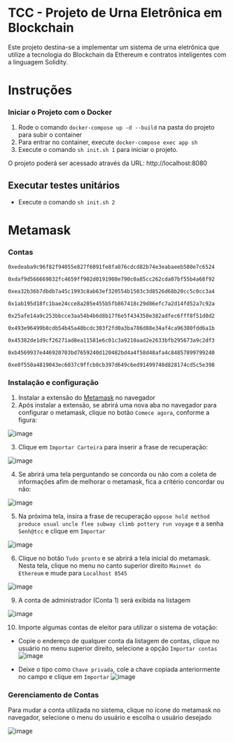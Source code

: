 # TCC - Projeto de Urna Eletrônica em Blockchain

Este projeto destina-se a implementar um sistema de urna eletrônica que utilize a tecnologia do Blockchain da Ethereum e contratos inteligentes com a linguagem Solidity.

# Instruções

### Iniciar o Projeto com o Docker

1. Rode o comando `docker-compose up -d --build` na pasta do projeto para subir o container
2. Para entrar no container, execute `docker-compose exec app sh`
3. Execute o comando `sh init.sh 1` para iniciar o projeto.

O projeto poderá ser acessado através da URL: http://localhost:8080

## Executar testes unitários

* Execute o comando `sh init.sh 2`

# Metamask

### Contas

```
0xedeaba9c96f82f94055e827f6091fe8fa076cdcd82b74e3eabaeeb580e7c6524
```
```
0xdaf9d566669832fc4659ff902d0191908e790c0a85cc262cda07bf55b4a68f92
```
```
0xea32b36b7dbdb7a45c1993c8ab63ef320554b1503c3d8526d68b20cc5c0cc3a4
```
```
0x1ab195d18fc1bae24cce8a205e455b5fb867418c29d86efc7a2d14fd52a7c92a
```
```
0x25afe14a9c253bbcce3aa54b4b6d8b17f6e5f434350e382adfec6fff8f51d0d2
```
```
0x493e96499b8cdb54b45a48bcdc303f2fd0a3ba786d88e34af4ca96380fdd6a1b
```
```
0x45382de1d9cf26271ad8ea11581e6c01c3a9210aad2e2633bfb295673a9c2df3
```
```
0xb4569937e446920703bd7659240d120482bd4a4f58d48afa4c84857899799240
```
```
0xe0f550a4819043ec6037c9ffcb0cb397d649c6ed91499748d828174cd5c5e398
```

### Instalação e configuração

1. Instalar a extensão do [Metamask](https://chrome.google.com/webstore/detail/metamask/nkbihfbeogaeaoehlefnkodbefgpgknn) no navegador
2. Após instalar a extensão, se abrirá uma nova aba no navegador para configurar o metamask, clique no botão `Comece agora`, conforme a figura:

![image](https://user-images.githubusercontent.com/29721231/141219628-834e76cb-0a9b-4733-9ada-a4d7cb7433b2.png)

3. Clique em `Importar Carteira` para inserir a frase de recuperação:

![image](https://user-images.githubusercontent.com/29721231/141219829-aaf75a26-e949-493b-b2cb-1f3af4cdf3ce.png)

4. Se abrirá uma tela perguntando se concorda ou não com a coleta de informações afim de melhorar o metamask, fica a critério concordar ou não:

![image](https://user-images.githubusercontent.com/29721231/141220056-641a8209-4203-4edd-a8bd-8af3b2c79dde.png)

5. Na próxima tela, insira a frase de recuperação `oppose hold method produce usual uncle flee subway climb pottery run voyage` e a senha `Senh@tcc` e clique em `Importar`

![image](https://user-images.githubusercontent.com/29721231/141220399-17e9dbaf-15e6-43e8-9911-4d7f3278d5ae.png)

6. Clique no botão `Tudo pronto` e se abrirá a tela inicial do metamask. Nesta tela, clique no menu no canto superior direito `Mainnet do Ethereum` e mude para `Localhost 8545`

![image](https://user-images.githubusercontent.com/29721231/141220965-56dfc6a2-f620-483d-9bef-dc5bba7d057d.png)

9. A conta de administrador (Conta 1) será exibida na listagem

![image](https://user-images.githubusercontent.com/29721231/141221834-5c7207d8-c030-4067-8283-16a9445a8d3a.png)

10. Importe algumas contas de eleitor para utilizar o sistema de votação:
 - Copie o endereço de qualquer conta da listagem de contas, clique no usuário no menu superior direito, selecione a opção `Importar contas`
![image](https://user-images.githubusercontent.com/29721231/141228861-3a7733ef-2578-4756-a990-3f14e0f2a515.png)

- Deixe o tipo como `Chave privada`, cole a chave copiada anteriormente no campo e clique em `Importar`
![image](https://user-images.githubusercontent.com/29721231/141228814-47fded36-074e-426a-bd81-3182715b781e.png)


### Gerenciamento de Contas

Para mudar a conta utilizada no sistema, clique no ícone do metamask no navegador, selecione o menu do usuário e escolha o usuário desejado

![image](https://user-images.githubusercontent.com/29721231/141230187-a8237f32-f926-47a5-93c4-a3d30d09a5f0.png)








